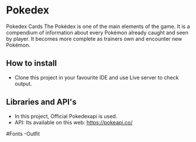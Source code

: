 # Pokedex
Pokedex Cards
The Pokédex is one of the main elements of the game. It is a compendium of information about every Pokémon already caught and seen by player. It becomes more complete as trainers own and encounter new Pokémon.

## How to install
- Clone this project in your favourite IDE and use Live server to check output.

## Libraries and API's
- In this project, Official Pokedexapi is used.
- API: Its available on this web: https://pokeapi.co/

#Fonts
-Outfit
